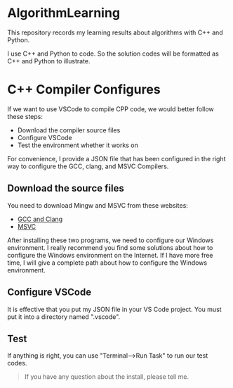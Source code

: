 # AlgorithmLearning

This repository records my learning results about algorithms with C++ and Python.

I use C++ and Python to code. So the solution codes will be formatted as C++ and Python to illustrate.

# C++ Compiler Configures

If we want to use VSCode to compile CPP code, we would better follow these steps:

- Download the compiler source files
- Configure VSCode
- Test the environment whether it works on

For convenience, I provide a JSON file that has been configured in the right way to configure the GCC, clang, and MSVC Compilers.

## Download the source files

You need to download Mingw and MSVC from these websites:

- [GCC and Clang](https://winlibs.com)
- [MSVC](https://visualstudio.microsoft.com/)

After installing these two programs, we need to configure our Windows environment. I really recommend you find some solutions about how to configure the Windows environment on the Internet. If I have more free time, I will give a complete path about how to configure the Windows environment.

## Configure VSCode

It is effective that you put my JSON file in your VS Code project. You must put it into a directory named ".vscode".

## Test

If anything is right, you can use "Terminal-->Run Task" to run our test codes.

> If you have any question about the install, please tell me.
